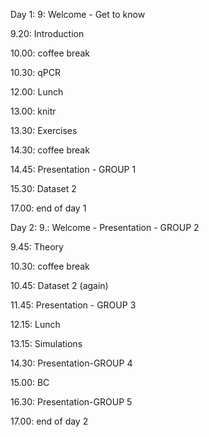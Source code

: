 Day 1:
9: Welcome - Get to know

9.20: Introduction

10.00: coffee break

10.30: qPCR

12.00: Lunch

13.00: knitr

13.30: Exercises

14.30: coffee break

14.45: Presentation - GROUP 1

15.30: Dataset 2

17.00: end of day 1



Day 2:
9.: Welcome - Presentation - GROUP 2

9.45: Theory

10.30: coffee break

10.45: Dataset 2 (again)

11.45: Presentation - GROUP 3 

12.15: Lunch

13.15: Simulations

14.30: Presentation-GROUP 4

15.00: BC

16.30: Presentation-GROUP 5

17.00: end of day 2
